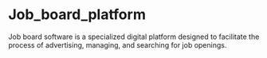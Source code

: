 # Job_board_platform
Job board software is a specialized digital platform designed to facilitate the process of advertising, managing, and searching for job openings.
